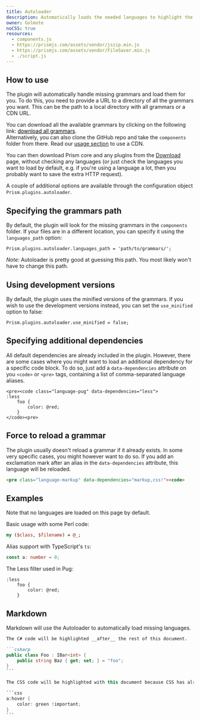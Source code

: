 ```yaml
---
title: Autoloader
description: Automatically loads the needed languages to highlight the code blocks.
owner: Golmote
noCSS: true
resources:
  - components.js
  - https://prismjs.com/assets/vendor/jszip.min.js
  - https://prismjs.com/assets/vendor/FileSaver.min.js
  - ./script.js
---
```


<style>
	.download-grammars {
		font: inherit;
		border: 0;
		padding: 0;
		margin: 0;
		background: none;
		text-decoration: underline;
		cursor: pointer;

		&.loading:after {
			content: " [Generating... " attr(data-progress) "%]";
		}
	}
</style>

<section class="language-javascript">

# How to use

The plugin will automatically handle missing grammars and load them for you. To do this, you need to provide a URL to a directory of all the grammars you want. This can be the path to a local directory with all grammars or a CDN URL.

You can download all the available grammars by clicking on the following link: <button class="download-grammars" type="button">download all grammars</button>.<br />
Alternatively, you can also clone the GitHub repo and take the `components` folder from there. Read our [usage section](https://prismjs.com/index.html#basic-usage-cdn) to use a CDN.

You can then download Prism core and any plugins from the [Download](https://prismjs.com/download.html) page, without checking any languages (or just check the languages you want to load by default, e.g. if you're using a language a lot, then you probably want to save the extra HTTP request).

A couple of additional options are available through the configuration object `Prism.plugins.autoloader`.

## Specifying the grammars path

By default, the plugin will look for the missing grammars in the `components` folder. If your files are in a different location, you can specify it using the `languages_path` option:

```
Prism.plugins.autoloader.languages_path = 'path/to/grammars/';
```

_Note:_ Autoloader is pretty good at guessing this path. You most likely won't have to change this path.

## Using development versions

By default, the plugin uses the minified versions of the grammars. If you wish to use the development versions instead, you can set the `use_minified` option to false:

```
Prism.plugins.autoloader.use_minified = false;
```

## Specifying additional dependencies

All default dependencies are already included in the plugin. However, there are some cases where you might want to load an additional dependency for a specific code block. To do so, just add a `data-dependencies` attribute on you `<code>` or `<pre>` tags, containing a list of comma-separated language aliases.

```markup
<pre><code class="language-pug" data-dependencies="less">
:less
	foo {
		color: @red;
	}
</code><pre>
```

## Force to reload a grammar

The plugin usually doesn't reload a grammar if it already exists. In some very specific cases, you might however want to do so. If you add an exclamation mark after an alias in the `data-dependencies` attribute, this language will be reloaded.

```html
<pre class="language-markup" data-dependencies="markup,css!"><code>
```

</section>

<section>

# Examples

Note that no languages are loaded on this page by default.

Basic usage with some Perl code:

```perl
my ($class, $filename) = @_;
```

Alias support with TypeScript's `ts`:

```ts
const a: number = 0;
```

The Less filter used in Pug:

```pug
:less
	foo {
		color: @red;
	}
```

# Markdown

Markdown will use the Autoloader to automatically load missing languages.

````markdown
The C# code will be highlighted __after__ the rest of this document.

```csharp
public class Foo : IBar<int> {
	public string Baz { get; set; } = "foo";
}
```

The CSS code will be highlighted with this document because CSS has already been loaded.

```css
a:hover {
	color: green !important;
}
```
````

</section>
